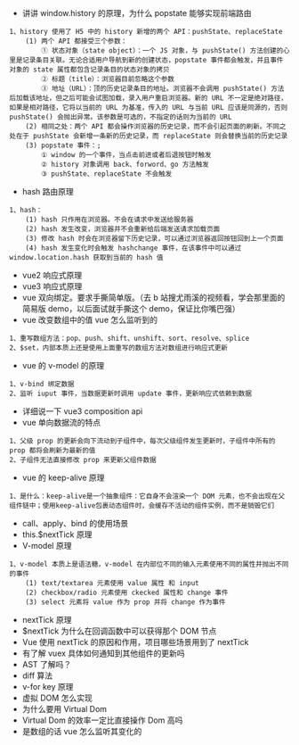 - 讲讲 window.history 的原理，为什么 popstate 能够实现前端路由
```text
1、history 使用了 H5 中的 history 新增的两个 API：pushState、replaceState
	(1) 两个 API 都接受三个参数：
		① 状态对象（state object）：一个 JS 对象，与 pushState() 方法创建的心里是记录条目关联。无论合适用户导航到新的创建状态，popstate 事件都会触发，并且事件对象的 state 属性都包含记录条目的状态对象的拷贝
		② 标题（title）：浏览器目前忽略这个参数
		③ 地址（URL）：顶的历史记录条目的地址。浏览器不会调用 pushState() 方法后加载该地址，但之后可能会试图加载，录入用户重启浏览器。新的 URL 不一定是绝对路径，如果是相对路径，它将以当前的 URL 为基准，传入的 URL 与当前 URL 应该是同源的，否则 pushState() 会抛出异常。该参数是可选的，不指定的话则为当前的 URL
	(2) 相同之处：两个 API 都会操作浏览器的历史记录，而不会引起页面的刷新。不同之处在于 pushState 会新增一条新的历史记录，而 replaceState 则会替换当前的历史记录
	(3) popstate 事件：;
		① window 的一个事件，当点击前进或者后退按钮时触发
		② history 对象调用 back、forword、go 方法触发
		③ pushState、replaceState 不会触发
```
- hash 路由原理
```text
1、hash：
	(1) hash 只作用在浏览器。不会在请求中发送给服务器
	(2) hash 发生改变，浏览器并不会重新给后端发送请求加载页面
	(3) 修改 hash 时会在浏览器留下历史记录，可以通过浏览器返回按钮回到上一个页面
	(4) hash 发生变化时会触发 hashchange 事件，在该事件中可以通过 window.location.hash 获取到当前的 hash 值
```
- vue2 响应式原理
- vue3 响应式原理
- vue 双向绑定。要求手撕简单版。（去 b 站搜尤雨溪的视频看，学会那里面的简易版 demo，以后面试就手撕这个 demo，保证比你嘴巴强）
- vue 改变数组中的值 vue 怎么监听到的
```text
1、重写数组方法：pop、push、shift、unshift、sort、resolve、splice
2、$set，内部本质上还是使用上面重写的数组方法对数组进行响应式更新
```
- vue 的 v-model 的原理
```text
1、v-bind 绑定数据
2、监听 iuput 事件，当数据更新时调用 update 事件，更新响应式依赖到数据
```
- 详细说一下 vue3 composition api
- vue 单向数据流的特点
```text
1、父级 prop 的更新会向下流动到子组件中，每次父级组件发生更新时，子组件中所有的 prop 都将会刷新为最新的值
2、子组件无法直接修改 prop 来更新父组件数据
```
- vue 的 keep-alive 原理
```text
1、是什么：keep-alive是一个抽象组件：它自身不会渲染一个 DOM 元素，也不会出现在父组件链中；使用keep-alive包裹动态组件时，会缓存不活动的组件实例，而不是销毁它们
```
- call、apply、bind 的使用场景
- this.$nextTick 原理
- V-model 原理
```text
1、v-model 本质上是语法糖，v-model 在内部位不同的输入元素使用不同的属性并抛出不同的事件
	(1) text/textarea 元素使用 value 属性 和 input
	(2) checkbox/radio 元素使用 ckecked 属性和 change 事件
	(3) select 元素将 value 作为 prop 并将 change 作为事件
```
- nextTick 原理
- $nextTick 为什么在回调函数中可以获得那个 DOM 节点
- Vue 使用 nextTick 的原因和作用，项目哪些场景用到了 nextTick
- 有了解 vuex 具体如何通知到其他组件的更新吗
- AST 了解吗？
- diff 算法
- v-for key 原理
- 虚拟 DOM 怎么实现
- 为什么要用 Virtual Dom
- Virtual Dom 的效率一定比直接操作 Dom 高吗
- 是数组的话 vue 怎么监听其变化的
